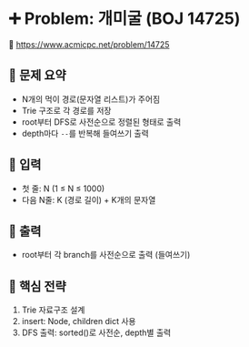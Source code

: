 # ➕ Problem: 개미굴 (BOJ 14725)

🔗 https://www.acmicpc.net/problem/14725

## 📌 문제 요약

- N개의 먹이 경로(문자열 리스트)가 주어짐
- Trie 구조로 각 경로를 저장
- root부터 DFS로 사전순으로 정렬된 형태로 출력
- depth마다 `--`를 반복해 들여쓰기 출력

## 🔢 입력

- 첫 줄: N (1 ≤ N ≤ 1000)
- 다음 N줄: K (경로 길이) + K개의 문자열

## 🎯 출력

- root부터 각 branch를 사전순으로 출력 (들여쓰기)

## 🧠 핵심 전략

1. Trie 자료구조 설계
2. insert: Node, children dict 사용
3. DFS 출력: sorted()로 사전순, depth별 출력
